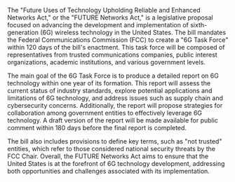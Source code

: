 The "Future Uses of Technology Upholding Reliable and Enhanced Networks Act," or the "FUTURE Networks Act," is a legislative proposal focused on advancing the development and implementation of sixth-generation (6G) wireless technology in the United States. The bill mandates the Federal Communications Commission (FCC) to create a "6G Task Force" within 120 days of the bill's enactment. This task force will be composed of representatives from trusted communications companies, public interest organizations, academic institutions, and various government levels.

The main goal of the 6G Task Force is to produce a detailed report on 6G technology within one year of its formation. This report will assess the current status of industry standards, explore potential applications and limitations of 6G technology, and address issues such as supply chain and cybersecurity concerns. Additionally, the report will propose strategies for collaboration among government entities to effectively leverage 6G technology. A draft version of the report will be made available for public comment within 180 days before the final report is completed.

The bill also includes provisions to define key terms, such as "not trusted" entities, which refer to those considered national security threats by the FCC Chair. Overall, the FUTURE Networks Act aims to ensure that the United States is at the forefront of 6G technology development, addressing both opportunities and challenges associated with its implementation.